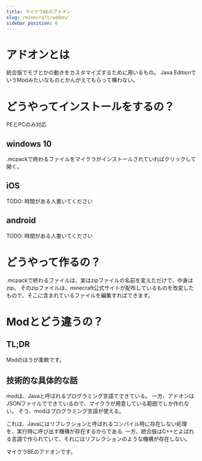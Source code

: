 ```yaml
---
title: マイクラBEのアドオン
slug: /minecraft/addon/
sidebar_position: 0
---
```

# アドオンとは
統合版でモブとかの動きをカスタマイズするために用いるもの。
Java EditionでいうModみたいなものとかんがえてもらって構わない。
# どうやってインストールをするの？
PEとPCのみ対応
## windows 10
.mcpackで終わるファイルをマイクラがインストールされていればクリックして開く。
## iOS
TODO: 時間がある人書いてください
## android
TODO: 時間がある人書いてください
# どうやって作るの？
.mcpackで終わるファイルは、実はzipファイルの名前を変えただけで、中身はzip。
そのzipファイルは、minecraft公式サイトが配布しているものを改変したもので、そこに含まれているファイルを編集すればできます。
# Modとどう違うの？
## TL;DR
Modのほうが柔軟です。
## 技術的な具体的な話
modは、Javaと呼ばれるプログラミング言語でできている。
一方、アドオンはJSONファイルでできているので、マイクラが用意している範囲でしか作れない。
そう、modはプログラミング言語が使える。

これは、Javaにはリフレクションと呼ばれるコンパイル時に存在しない処理を、実行時に呼び出す機構が存在するからである.
一方、統合版はC++とよばれる言語で作られていて、それにはリフレクションのような機構が存在しない。


マイクラBEのアドオンです。

